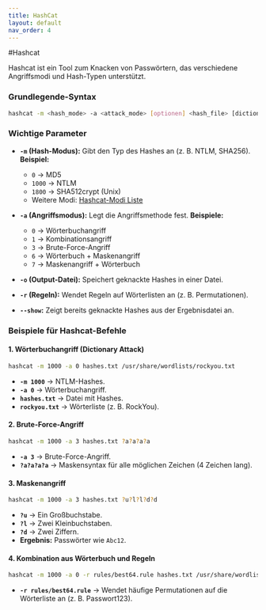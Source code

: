 ```yaml
---
title: HashCat
layout: default
nav_order: 4
---
```


#Hashcat

Hashcat ist ein Tool zum Knacken von Passwörtern, das verschiedene Angriffsmodi und Hash-Typen unterstützt.

### **Grundlegende-Syntax**
```bash
hashcat -m <hash_mode> -a <attack_mode> [optionen] <hash_file> [dictionary|mask]
```

### **Wichtige Parameter**
- **`-m` (Hash-Modus):** Gibt den Typ des Hashes an (z. B. NTLM, SHA256).  
  **Beispiel:**
  - `0` → MD5
  - `1000` → NTLM
  - `1800` → SHA512crypt (Unix)
  - Weitere Modi: [Hashcat-Modi Liste](https://hashcat.net/wiki/doku.php?id=hashcat)

- **`-a` (Angriffsmodus):** Legt die Angriffsmethode fest.
  **Beispiele:**
  - `0` → Wörterbuchangriff
  - `1` → Kombinationsangriff
  - `3` → Brute-Force-Angriff
  - `6` → Wörterbuch + Maskenangriff
  - `7` → Maskenangriff + Wörterbuch

- **`-o` (Output-Datei):** Speichert geknackte Hashes in einer Datei.

- **`-r` (Regeln):** Wendet Regeln auf Wörterlisten an (z. B. Permutationen).

- **`--show`:** Zeigt bereits geknackte Hashes aus der Ergebnisdatei an.

### **Beispiele für Hashcat-Befehle**

#### **1. Wörterbuchangriff (Dictionary Attack)**
```bash
hashcat -m 1000 -a 0 hashes.txt /usr/share/wordlists/rockyou.txt
```
- **`-m 1000`** → NTLM-Hashes.
- **`-a 0`** → Wörterbuchangriff.
- **`hashes.txt`** → Datei mit Hashes.
- **`rockyou.txt`** → Wörterliste (z. B. RockYou).

#### **2. Brute-Force-Angriff**
```bash
hashcat -m 1000 -a 3 hashes.txt ?a?a?a?a
```
- **`-a 3`** → Brute-Force-Angriff.
- **`?a?a?a?a`** → Maskensyntax für alle möglichen Zeichen (4 Zeichen lang).

#### **3. Maskenangriff**
```bash
hashcat -m 1000 -a 3 hashes.txt ?u?l?l?d?d
```
- **`?u`** → Ein Großbuchstabe.
- **`?l`** → Zwei Kleinbuchstaben.
- **`?d`** → Zwei Ziffern.
- **Ergebnis:** Passwörter wie `Abc12`.

#### **4. Kombination aus Wörterbuch und Regeln**
```bash
hashcat -m 1000 -a 0 -r rules/best64.rule hashes.txt /usr/share/wordlists/rockyou.txt
```
- **`-r rules/best64.rule`** → Wendet häufige Permutationen auf die Wörterliste an (z. B. Passwort123).


